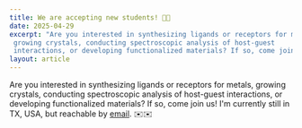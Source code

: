 ```yaml
---
title: We are accepting new students! 🧪🧪
date: 2025-04-29
excerpt: "Are you interested in synthesizing ligands or receptors for metals,
 growing crystals, conducting spectroscopic analysis of host-guest
 interactions, or developing functionalized materials? If so, come join us!!"
layout: article
---
```

<div class="justify-text">
Are you interested in synthesizing ligands or receptors for metals,
growing crystals, conducting spectroscopic analysis of host-guest interactions,
or developing functionalized materials? If so, come join us! I'm currently still
in TX, USA, but reachable by <a href="/Contact.html">email</a>. ✉️✉️
</div>

